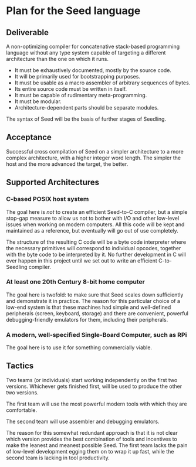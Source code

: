 # Plan for the Seed language


## Deliverable

A non-optimizing compiler for concatenative stack-based programming language without any type 
system capable of targeting a different architecture than the one on which it runs.

 * It must be exhaustively documented, mostly by the source code.
 * It will be primarily used for bootstrapping purposes.
 * It must be usable as a macro assembler of arbitrary sequences of bytes. 
 * Its entire source code must be written in itself.
 * It must be capable of rudimentary meta-programming.
 * It must be modular.
 * Architecture-dependent parts should be separate modules.

The syntax of Seed will be the basis of further stages of Seedling.


## Acceptance

Successful cross compilation of Seed on a simpler architecture to a more complex architecture, 
with a higher integer word length. The simpler the host and the more advanced the target, the 
better.


## Supported Architectures

### C-based POSIX host system

The goal here is *not* to create an efficient Seed-to-C compiler, but a simple stop-gap 
measure to allow us not to bother with I/O and other low-level issues when working on 
modern computers. All this code will be kept and maintained as a reference, but eventually 
will go out of use completely.

The structure of the resulting C code will be a byte code interpreter where the necessary 
primitives will correspond to individual opcodes, together with the byte code to be interpreted 
by it. No further development in C will ever happen in this project until we set out to write 
an efficient C-to-Seedling compiler.

### At least one 20th Century 8-bit home computer

The goal here is twofold: to make sure that Seed scales down sufficiently and demonstrate it 
in practice. The reason for this particular choice of a low-end system is that these machines 
had simple and well-defined peripherals (screen, keyboard, storage) and there are convenient, 
powerful debugging-friendly emulators for them, including their peripherals.

### A modern, well-specified Single-Board Computer, such as RPi

The goal here is to use it for something commercially viable.


## Tactics

Two teams (or individuals) start working independently on the first two versions. 
Whichever gets finished first, will be used to produce the other two versions.

The first team will use the most powerful modern tools with which they are comfortable.

The second team will use assembler and debugging emulators.

The reason for this somewhat redundant approach is that it is not clear which version 
provides the best combination of tools and incentives to make the leanest and meanest 
possible Seed. The first team lacks the pain of low-level development egging them on 
to wrap it up fast, while the second team is lacking in tool productivity.
